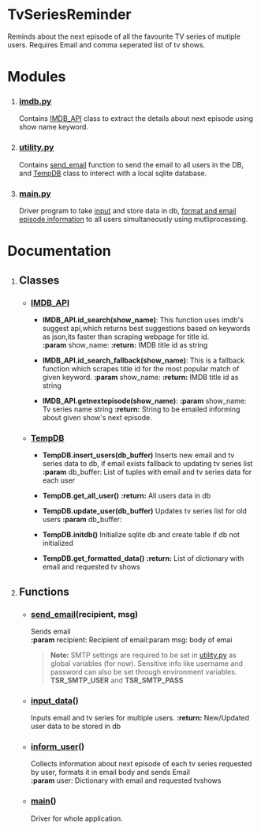 # TvSeriesReminder
Reminds about the next episode of all the favourite TV series of mutiple users.
Requires Email and comma seperated list of tv shows. 

# Modules

 1. ### [imdb.py](https://github.com/awesome-arjun11/TvSeriesReminder/blob/master/imdb.py)
	 Contains [IMDB_API](#imdb_api) class to extract the details about next episode using show name keyword.
 2. ### [utility.py](https://github.com/awesome-arjun11/TvSeriesReminder/blob/master/utility.py)
	Contains [send_email](#send_emailrecipient-msg) function to send the email to all users in the DB, and [TempDB](#tempdb) class to interect with a local sqlite database.
 3. ### [main.py](https://github.com/awesome-arjun11/TvSeriesReminder/blob/master/main.py)
	 Driver program to take [input](#input_data) and store data in db, [format and email episode information](#inform_user) to all users simultaneously using mutliprocessing.

# Documentation

 1. ## Classes
	* ### [IMDB_API](https://github.com/awesome-arjun11/TvSeriesReminder/blob/35b3d0e368d29a236e80760428dd045e05b3a61b/imdb.py#L8)
		* **IMDB_API.id_search(show_name)**:
			This function uses imdb's suggest api,which returns best suggestions based on keywords as json,its faster than scraping webpage for title id.  
**:param** show_name:
**:return:** IMDB title id as string

		* **IMDB_API.id_search_fallback(show_name)**:
			This is a fallback function which scrapes title id for the most popular match of given keyword.
**:param** show_name:
**:return:** IMDB title id as string

		* **IMDB_API.getnextepisode(show_name)**:
**:param** show_name: Tv series name string
**:return:** String to be emailed informing about given show's next episode.

	* ### [TempDB](https://github.com/awesome-arjun11/TvSeriesReminder/blob/35b3d0e368d29a236e80760428dd045e05b3a61b/utility.py#L42)
		* **TempDB.insert_users(db_buffer)**
			Inserts new email and tv series data to db, if email exists fallback to 	updating tv series list  
**:param** db_buffer: List of tuples with email and tv series data for each user

		* **TempDB.get_all_user()**
			**:return:** All users data in db

		* **TempDB.update_user(db_buffer)**
			Updates tv series list for old users
			**:param** db_buffer:
			
		* **TempDB.initdb()**
			Initialize sqlite db and create table if db not initialized

		* **TempDB.get_formatted_data()**
			**:return:** List of dictionary with email and requested tv shows

2. ## Functions
	* ### [send_email](https://github.com/awesome-arjun11/TvSeriesReminder/blob/35b3d0e368d29a236e80760428dd045e05b3a61b/utility.py#L13)(recipient, msg)
		Sends email  
		**:param** recipient: Recipient of email:param msg: body of emai
		>**Note:**  SMTP settings are required to be set in [utility.py](https://github.com/awesome-arjun11/TvSeriesReminder/blob/master/utility.py) as global variables (for now). Sensitive info like username and password can also be set through environment variables. **TSR_SMTP_USER** and **TSR_SMTP_PASS**

	* ### [input_data](https://github.com/awesome-arjun11/TvSeriesReminder/blob/35b3d0e368d29a236e80760428dd045e05b3a61b/main.py#L7)()
		Inputs email and tv series for multiple users.
		**:return:** New/Updated user data to be stored in db
		
	* ### [inform_user](https://github.com/awesome-arjun11/TvSeriesReminder/blob/35b3d0e368d29a236e80760428dd045e05b3a61b/main.py#L21)()
		Collects information about next episode of each tv series requested by 			user, formats it in email body and sends Email  
**:param** user: Dictionary with email and requested tvshows

	* ### [main](https://github.com/awesome-arjun11/TvSeriesReminder/blob/35b3d0e368d29a236e80760428dd045e05b3a61b/main.py#L37)()
		Driver for whole application.
		
